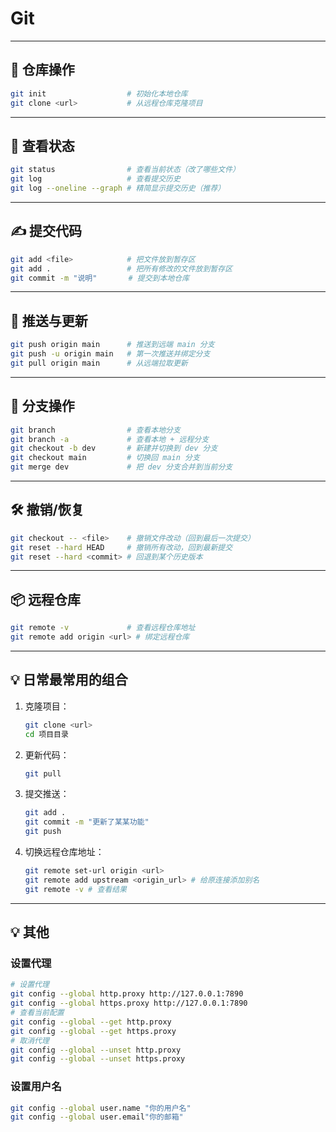 # Git

---

## 📂 仓库操作

```bash
git init                  # 初始化本地仓库
git clone <url>           # 从远程仓库克隆项目
```

---

## 📌 查看状态

```bash
git status                # 查看当前状态（改了哪些文件）
git log                   # 查看提交历史
git log --oneline --graph # 精简显示提交历史（推荐）
```

---

## ✍️ 提交代码

```bash
git add <file>            # 把文件放到暂存区
git add .                 # 把所有修改的文件放到暂存区
git commit -m "说明"       # 提交到本地仓库
```

---

## 🚀 推送与更新

```bash
git push origin main      # 推送到远端 main 分支
git push -u origin main   # 第一次推送并绑定分支
git pull origin main      # 从远端拉取更新
```

---

## 🔄 分支操作

```bash
git branch                # 查看本地分支
git branch -a             # 查看本地 + 远程分支
git checkout -b dev       # 新建并切换到 dev 分支
git checkout main         # 切换回 main 分支
git merge dev             # 把 dev 分支合并到当前分支
```

---

## 🛠️ 撤销/恢复

```bash
git checkout -- <file>    # 撤销文件改动（回到最后一次提交）
git reset --hard HEAD     # 撤销所有改动，回到最新提交
git reset --hard <commit> # 回退到某个历史版本
```

---

## 📦 远程仓库

```bash
git remote -v             # 查看远程仓库地址
git remote add origin <url> # 绑定远程仓库
```

---

## 💡 日常最常用的组合

1. 克隆项目：
   
   ```bash
   git clone <url>
   cd 项目目录
   ```

2. 更新代码：
   
   ```bash
   git pull
   ```

3. 提交推送：
   
   ```bash
   git add .
   git commit -m "更新了某某功能"
   git push
   ```

4. 切换远程仓库地址：
   
   ```bash
   git remote set-url origin <url>   
   git remote add upstream <origin_url> # 给原连接添加别名
   git remote -v # 查看结果
   ```

---

## 💡 其他

### 设置代理

```bash
# 设置代理
git config --global http.proxy http://127.0.0.1:7890
git config --global https.proxy http://127.0.0.1:7890
# 查看当前配置
git config --global --get http.proxy
git config --global --get https.proxy
# 取消代理
git config --global --unset http.proxy
git config --global --unset https.proxy
```

### 设置用户名

```bash
git config --global user.name "你的用户名"
git config --global user.email"你的邮箱"
```
